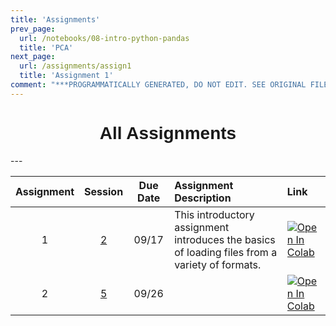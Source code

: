 ```yaml
---
title: 'Assignments'
prev_page:
  url: /notebooks/08-intro-python-pandas
  title: 'PCA'
next_page:
  url: /assignments/assign1
  title: 'Assignment 1'
comment: "***PROGRAMMATICALLY GENERATED, DO NOT EDIT. SEE ORIGINAL FILES IN /content***"
---
```

<h1  style="font-family:  Verdana,  Geneva,  sans-serif;  text-align:center;">All  Assignments</h1> 
--- 

|  Assignment  |  Session  |  Due  Date  |  Assignment  Description  |  Link  |
|  :---:  |  :---:  |  :---:  |  :-----  |  :---  |
|  1  |  [2](https://rpi.analyticsdojo.com/sessions/session2.html)  |  09/17  |  This  introductory  assignment  introduces  the  basics  of  loading  files  from  a  variety  of  formats.    |  [![Open  In  Colab](https://colab.research.google.com/assets/colab-badge.svg)](https://colab.research.google.com/github/rpi-techfundamentals/spring2019-materials/blob/master/02-intro-python/hm-01/hm01.ipynb)  |
|  2  |  [5](https://rpi.analyticsdojo.com/sessions/session5.html)  |  09/26  |    |  [![Open  In  Colab](https://colab.research.google.com/assets/colab-badge.svg)](https://colab.research.google.com/github/rpi-techfundamentals/spring2019-materials/blob/master/03-python/hm-02/hm02.ipynb)  |
